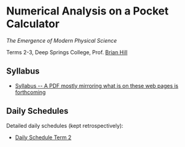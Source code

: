# Numerical Analysis on a Pocket Calculator

*The Emergence of Modern Physical Science*

Terms 2-3, Deep Springs College, Prof. [Brian Hill](../index.html)

## Syllabus

* [Syllabus -- A PDF mostly mirroring what is on these web pages is forthcoming](./NumericalAnalysisSyllabus.pdf)

## Daily Schedules

Detailed daily schedules (kept retrospectively):

* [Daily Schedule Term 2](./daily_schedule_term_2.html)
